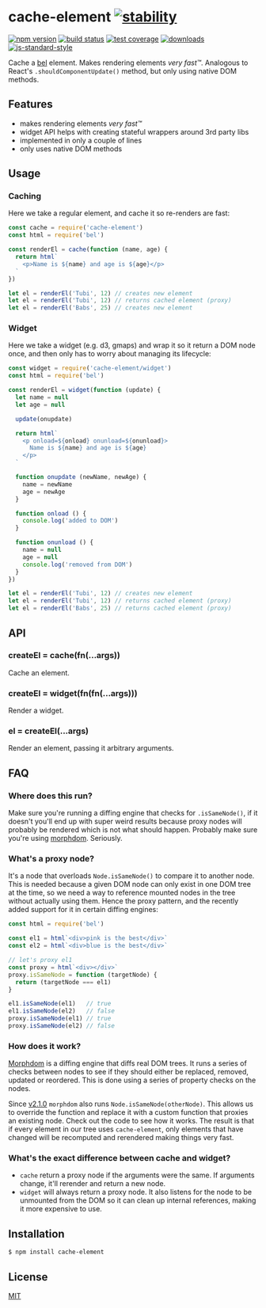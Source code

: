 # cache-element [![stability][0]][1]
[![npm version][2]][3] [![build status][4]][5] [![test coverage][6]][7]
[![downloads][8]][9] [![js-standard-style][10]][11]

Cache a [bel][bel] element. Makes rendering elements _very fast™_. Analogous to
React's `.shouldComponentUpdate()` method, but only using native DOM methods.

## Features
- makes rendering elements _very fast™_
- widget API helps with creating stateful wrappers around 3rd party libs
- implemented in only a couple of lines
- only uses native DOM methods

## Usage
### Caching
Here we take a regular element, and cache it so re-renders are fast:
```js
const cache = require('cache-element')
const html = require('bel')

const renderEl = cache(function (name, age) {
  return html`
    <p>Name is ${name} and age is ${age}</p>
  `
})

let el = renderEl('Tubi', 12) // creates new element
let el = renderEl('Tubi', 12) // returns cached element (proxy)
let el = renderEl('Babs', 25) // creates new element
```

### Widget
Here we take a widget (e.g. d3, gmaps) and wrap it so it return a DOM node
once, and then only has to worry about managing its lifecycle:
```js
const widget = require('cache-element/widget')
const html = require('bel')

const renderEl = widget(function (update) {
  let name = null
  let age = null

  update(onupdate)

  return html`
    <p onload=${onload} onunload=${onunload}>
      Name is ${name} and age is ${age}
    </p>
  `

  function onupdate (newName, newAge) {
    name = newName
    age = newAge
  }

  function onload () {
    console.log('added to DOM')
  }

  function onunload () {
    name = null
    age = null
    console.log('removed from DOM')
  }
})

let el = renderEl('Tubi', 12) // creates new element
let el = renderEl('Tubi', 12) // returns cached element (proxy)
let el = renderEl('Babs', 25) // returns cached element (proxy)
```

## API
### createEl = cache(fn(...args))
Cache an element.

### createEl = widget(fn(fn(...args)))
Render a widget.

### el = createEl(...args)
Render an element, passing it arbitrary arguments.

## FAQ
### Where does this run?
Make sure you're running a diffing engine that checks for `.isSameNode()`, if
it doesn't you'll end up with super weird results because proxy nodes will
probably be rendered which is not what should happen. Probably make sure you're
using [morphdom][md]. Seriously.

### What's a proxy node?
It's a node that overloads `Node.isSameNode()` to compare it to another node.
This is needed because a given DOM node can only exist in one DOM tree at the
time, so we need a way to reference mounted nodes in the tree without actually
using them. Hence the proxy pattern, and the recently added support for it in
certain diffing engines:
```js
const html = require('bel')

const el1 = html`<div>pink is the best</div>`
const el2 = html`<div>blue is the best</div>`

// let's proxy el1
const proxy = html`<div></div>`
proxy.isSameNode = function (targetNode) {
  return (targetNode === el1)
}

el1.isSameNode(el1)   // true
el1.isSameNode(el2)   // false
proxy.isSameNode(el1) // true
proxy.isSameNode(el2) // false
```

### How does it work?
[Morphdom][md] is a diffing engine that diffs real DOM trees. It runs a series
of checks between nodes to see if they should either be replaced, removed,
updated or reordered. This is done using a series of property checks on the
nodes.

Since [v2.1.0][210] `morphdom` also runs `Node.isSameNode(otherNode)`. This
allows us to override the function and replace it with a custom function that
proxies an existing node. Check out the code to see how it works. The result is
that if every element in our tree uses `cache-element`, only elements that have
changed will be recomputed and rerendered making things very fast.

### What's the exact difference between cache and widget?
- `cache` return a proxy node if the arguments were the same. If arguments
  change, it'll rerender and return a new node.
- `widget` will always return a proxy node. It also listens for the node to be
  unmounted from the DOM so it can clean up internal references, making it more
  expensive to use.

## Installation
```sh
$ npm install cache-element
```

## License
[MIT](https://tldrlegal.com/license/mit-license)

[0]: https://img.shields.io/badge/stability-experimental-orange.svg?style=flat-square
[1]: https://nodejs.org/api/documentation.html#documentation_stability_index
[2]: https://img.shields.io/npm/v/cache-element.svg?style=flat-square
[3]: https://npmjs.org/package/cache-element
[4]: https://img.shields.io/travis/yoshuawuyts/cache-element/master.svg?style=flat-square
[5]: https://travis-ci.org/yoshuawuyts/cache-element
[6]: https://img.shields.io/codecov/c/github/yoshuawuyts/cache-element/master.svg?style=flat-square
[7]: https://codecov.io/github/yoshuawuyts/cache-element
[8]: http://img.shields.io/npm/dm/cache-element.svg?style=flat-square
[9]: https://npmjs.org/package/cache-element
[10]: https://img.shields.io/badge/code%20style-standard-brightgreen.svg?style=flat-square
[11]: https://github.com/feross/standard
[bel]: https://github.com/shama/bel
[md]: https://github.com/patrick-steele-idem/morphdom
[210]: https://github.com/patrick-steele-idem/morphdom/pull/81
